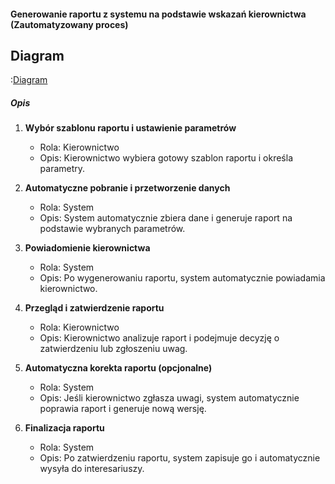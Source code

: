 #### Generowanie raportu z systemu na podstawie wskazań kierownictwa (Zautomatyzowany proces)

## Diagram

:[Diagram](PB0019.puml)

##### Opis

1. **Wybór szablonu raportu i ustawienie parametrów**
   * Rola: Kierownictwo
   * Opis: Kierownictwo wybiera gotowy szablon raportu i określa parametry.

2. **Automatyczne pobranie i przetworzenie danych**
   * Rola: System
   * Opis: System automatycznie zbiera dane i generuje raport na podstawie wybranych parametrów.

3. **Powiadomienie kierownictwa**
   * Rola: System
   * Opis: Po wygenerowaniu raportu, system automatycznie powiadamia kierownictwo.

4. **Przegląd i zatwierdzenie raportu**
   * Rola: Kierownictwo
   * Opis: Kierownictwo analizuje raport i podejmuje decyzję o zatwierdzeniu lub zgłoszeniu uwag.

5. **Automatyczna korekta raportu (opcjonalne)**
   * Rola: System
   * Opis: Jeśli kierownictwo zgłasza uwagi, system automatycznie poprawia raport i generuje nową wersję.

6. **Finalizacja raportu**
   * Rola: System
   * Opis: Po zatwierdzeniu raportu, system zapisuje go i automatycznie wysyła do interesariuszy.
